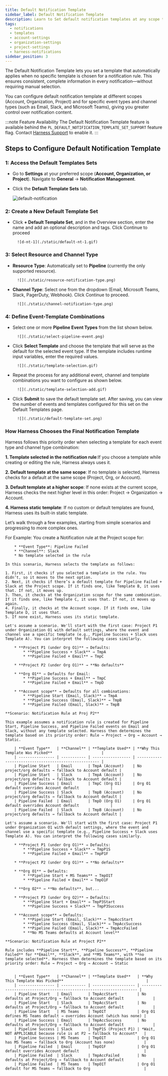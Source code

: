 ```yaml
---
title: Default Notification Template
sidebar_label: Default Notification Template
description: Learn to Set default notification templates at any scope to ensure consistent notifications for pipeline events across all channels.
tags: 
  - notifications
  - templates
  - account-settings
  - organization-settings
  - project-settings
  - harness-notifications
sidebar_position: 3
---
```


The Default Notification Template lets you set a template that automatically applies when no specific template is chosen for a notification rule. This ensures consistent, complete information in every notification—without requiring manual selection.

You can configure default notification template at different scopes (Account, Organization, Project) and for specific event types and channel types (such as Email, Slack, and Microsoft Teams), giving you greater control over notification content.

:::note Feature Availability
   The Default Notification Template feature is available behind the `PL_DEFAULT_NOTIFICATION_TEMPLATE_SET_SUPPORT` feature flag. Contact [Harness Support](mailto:support@harness.io) to enable it.
:::

## **Steps to Configure Default Notification Template**

### 1: Access the Default Templates Sets

- Go to **Settings** at your preferred scope (**Account, Organization, or Project**). Navigate to **General** → **Notification Management**.
        
- Click the **Default Template Sets** tab.

    ![default-notification](./static/default-notification-template.gif)

### 2: Create a New Default Template Set

- Click **+ Default Template Set**, and in the Overview section, enter the name and add an optional description and tags. Click Continue to proceed

        ![d-nt-1](./static/default-nt-1.gif)

### 3: Select Resource and Channel Type

- **Resource Type**: Automatically set to **Pipeline** (currently the only supported resource).

        ![](./static/resource-notification-type.png)

- **Channel Type**: Select one from the dropdown (Email, Microsoft Teams, Slack, PagerDuty, Webhook). Click Continue to proceed.

        ![](./static/channel-notification-type.png)

### 4: Define Event-Template Combinations

- Select one or more **Pipeline Event Types** from the list shown below.

        ![](./static/select-pipeline-event.png)

- Click **Select Template** and choose the template that will serve as the default for the selected event type. If the template includes runtime input variables, enter the required values.

        ![](./static/template-selection.gif)

- Repeat the process for any additional event, channel and template combinations you want to configure as shown below.

        ![](./static/template-selection-add.gif)

- Click **Submit** to save the default template set. After saving, you can view the number of events and templates configured for this set on the Default Templates page.

        ![](./static/default-template-set.png)


### **How Harness Chooses the Final Notification Template**

Harness follows this priority order when selecting a template for each event type and channel type combination:

**1. Template selected in the notification rule**:If you choose a template while creating or editing the rule, Harness always uses it.

**2. Default template at the same scope**: If no template is selected, Harness checks for a default at the same scope (Project, Org, or Account).

**3. Default template at a higher scope**: If none exists at the current scope, Harness checks the next higher level in this order: Project → Organization → Account.

**4. Harness static template**: If no custom or default templates are found, Harness uses its built-in static template.

Let’s walk through a few examples, starting from simple scenarios and progressing to more complex ones.

<Tabs>
  <TabItem value="simple" label="Simple" default>
    For Example: You create a Notification rule at the Project scope for:

        * **Event Type**: Pipeline Failed
        * **Channel**: Slack
        * No template selected in the rule

    In this scenario, Harness selects the template as follows:

    1. First, it checks if you selected a template in the rule. You didn’t, so it moves to the next option.
    2. Next, it checks if there’s a default template for Pipeline Failed + Slack at the Project scope. If it finds one, like Template B, it uses that. If not, it moves up.
    3. Then, it checks at the Organization scope for the same combination. If it finds one, like Template C, it uses that. If not, it moves up again.
    4. Finally, it checks at the Account scope. If it finds one, like Template D, it uses that.
    5. If none exist, Harness uses its static template.
  </TabItem>
  <TabItem value="Intermediate" label="Intermediate">

    Let's assume a scenario. We'll start with the first case: Project P1 under Organization O1 with default settings, where the event and channel use a specific template (e.g., Pipeline Success + Slack uses Template A). You can interpret the following cases similarly.

        * **Project P1 (under Org O1)** → Defaults:
            * **Pipeline Success + Slack** → TmpA
            * **Pipeline Failed + Email** → TmpC

        * **Project P2 (under Org O1)** → **No defaults**

        * **Org O1** → Defaults for Email:
            * **Pipeline Success + Email** → TmpC
            * **Pipeline Failed + Email** → TmpD

        * **Account scope** → Defaults for all combinations:
            * **Pipeline Start (Email, Slack)** → TmpA
            * **Pipeline Success (Email, Slack)** → TmpB
            * **Pipeline Failed (Email, Slack)** → TmpB

    **Scenario: Notification Rule at Proj P2**

    This example assumes a notification rule is created for Pipeline Start, Pipeline Success, and Pipeline Failed events on Email and Slack, without any template selected. Harness then determines the template based on its priority order: Rule → Project → Org → Account → Static.

        | **Event Type**   | **Channel** | **Template Used** | **Why This Template Was Picked**                      |
        | ---------------- | ----------- | ----------------- | ----------------------------------------------------- |
        | Pipeline Start   | Email       | TmpA (Account)    | No project/org defaults → fallback to Account default |
        | Pipeline Start   | Slack       | TmpA (Account)    | No project/org defaults → fallback to Account default |
        | Pipeline Success | Email       | TmpC (Org O1)     | Org O1 default overrides Account default              |
        | Pipeline Success | Slack       | TmpB (Account)    | No project/org defaults → fallback to Account default |
        | Pipeline Failed  | Email       | TmpD (Org O1)     | Org O1 default overrides Account default              |
        | Pipeline Failed  | Slack       | TmpB (Account)    | No project/org defaults → fallback to Account default |

  </TabItem>
  <TabItem value="Complex" label="Complex">

    Let's assume a scenario. We'll start with the first case: Project P1 under Organization O1 with default settings, where the event and channel use a specific template (e.g., Pipeline Success + Slack uses Template A). You can interpret the following cases similarly.

        * **Project P1 (under Org O1)** → Defaults:
            * **Pipeline Success + Slack** → TmpP1S
            * **Pipeline Failed + Email** → TmpP1F

        * **Project P2 (under Org O1)** → **No defaults**

        * **Org O1** → Defaults:
            * **Pipeline Start + MS Teams** → TmpO1T
            * **Pipeline Failed + Email** → TmpO1F

        * **Org O2** → **No defaults**, but...

        * **Project P3 (under Org O2)** → Defaults:
            * **Pipeline Start + Email** → TmpP3Start
            * **Pipeline Success + Slack** → TmpP3Success

        * **Account scope** → Defaults:
            * **Pipeline Start (Email, Slack)** → TmpAccStart
            * **Pipeline Success (Email, Slack)** → TmpAccSuccess
            * **Pipeline Failed (Email, Slack)** → TmpAccFailed
            * **No MS Teams defaults at Account level**

    **Scenario: Notification Rule at Project P2**

    Rule includes **Pipeline Start**, **Pipeline Success**, **Pipeline Failed** for **Email**, **Slack**, and **MS Teams**, with **no template selected**. Harness then determines the template based on its priority order: Rule → Project → Org → Account → Static


        | **Event Type**   | **Channel** | **Template Used**   | **Why This Template Was Picked**                                     |
        | ---------------- | ----------- | ------------------- | -------------------------------------------------------------------- |
        | Pipeline Start   | Email       | TmpAccStart         | No defaults at Project/Org → fallback to Account default             |
        | Pipeline Start   | Slack       | TmpAccStart         | No defaults at Project/Org → fallback to Account default             |
        | Pipeline Start   | MS Teams    | TmpO1T              | Org O1 defines MS Teams default → overrides Account (which has none) |
        | Pipeline Success | Email       | TmpAccSuccess       | No defaults at Project/Org → fallback to Account default             |
        | Pipeline Success | Slack       | TmpP1S (Project P1) | *Wait, NOT APPLICABLE because rule is at P2 → fallback to Account*   |
        | Pipeline Success | MS Teams    | TmpO1T              | Org O1 has MS Teams → fallback to Org (Account has none)             |
        | Pipeline Failed  | Email       | TmpO1F              | Org O1 default overrides Account default                             |
        | Pipeline Failed  | Slack       | TmpAccFailed        | No defaults at Project/Org → fallback to Account default             |
        | Pipeline Failed  | MS Teams    | TmpO1T              | Org O1 default for MS Teams → fallback to Org                        |

  </TabItem>
</Tabs>


